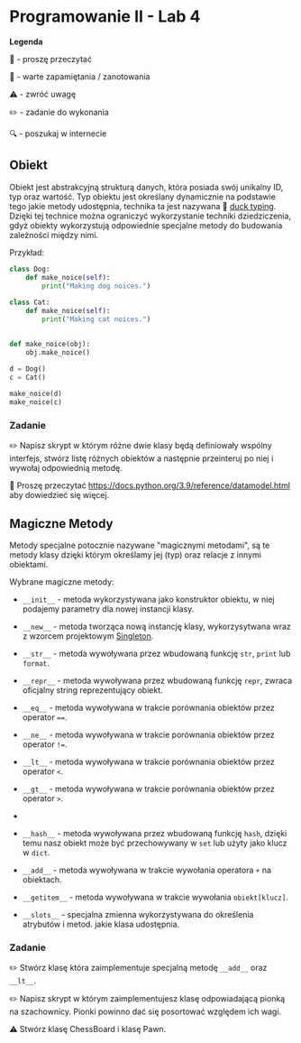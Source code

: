 # Programowanie II - Lab 4

**Legenda**

📖 - proszę przeczytać

📝 - warte zapamiętania / zanotowania

⚠️ - zwróć uwagę

✏️ - zadanie do wykonania

🔍 - poszukaj w internecie

## Obiekt
Obiekt jest abstrakcyjną strukturą danych, która posiada swój unikalny ID, typ oraz wartość. Typ obiektu jest określany dynamicznie na podstawie tego jakie metody udostępnia, technika ta jest nazywana 📖 [duck typing](https://pl.wikipedia.org/wiki/Duck_typing). Dzięki tej technice można ograniczyć wykorzystanie techniki dziedziczenia, gdyż obiekty wykorzystują odpowiednie specjalne metody do budowania zależności między nimi. 

Przykład:
```python
class Dog:
    def make_noice(self):
        print("Making dog noices.")
    
class Cat:
    def make_noice(self):
        print("Making cat noices.")
        

def make_noice(obj):
    obj.make_noice()
    
d = Dog()
c = Cat()

make_noice(d)
make_noice(c)
```

### Zadanie
✏️ Napisz skrypt w którym różne dwie klasy będą definiowały wspólny interfejs, stwórz listę różnych obiektów a następnie przeinteruj po niej i wywołaj odpowiednią metodę. 

📖 Proszę przeczytać https://docs.python.org/3.9/reference/datamodel.html aby dowiedzieć się więcej.

## Magiczne Metody
Metody specjalne potocznie nazywane "magicznymi metodami", są te metody klasy dzięki którym określamy jej (typ) oraz relacje z innymi obiektami.

Wybrane magiczne metody:
* `__init__` - metoda wykorzystywana jako konstruktor obiektu, w niej podajemy parametry dla nowej instancji klasy.
* `__new__` - metoda tworząca nową instancję klasy, wykorzysytwana wraz z wzorcem projektowym [Singleton](https://pl.wikipedia.org/wiki/Singleton_(wzorzec_projektowy)). 

* `__str__` - metoda wywoływana przez wbudowaną funkcję `str`, `print` lub `format`.
* `__repr__` - metoda wywoływana przez wbudowaną funkcję `repr`, zwraca oficjalny string reprezentujący obiekt.


* `__eq__` - metoda wywoływana w trakcie porównania obiektów przez operator `==`.
* `__ne__` - metoda wywoływana w trakcie porównania obiektów przez operator `!=`.
* `__lt__` - metoda wywoływana w trakcie porównania obiektów przez operator `<`.
* `__gt__` - metoda wywoływana w trakcie porównania obiektów przez operator `>`.
* 
* `__hash__` - metoda wywoływana przez wbudowaną funkcję `hash`, dzięki temu nasz obiekt może być przechowywany w `set` lub użyty jako klucz w `dict`.

* `__add__` - metoda wywoływana w trakcie wywołania operatora `+` na obiektach. 
* `__getitem__` - metoda wywoływana w trakcie wywołania `obiekt[klucz]`.

* `__slots__` - specjalna zmienna wykorzystywana do określenia atrybutów i metod. jakie klasa udostępnia. 

### Zadanie

✏️ Stwórz klasę która zaimplementuje specjalną metodę `__add__` oraz `__lt__`.

✏️ Napisz skrypt w którym zaimplementujesz klasę odpowiadającą pionką na szachownicy. Pionki powinno dać się posortować względem ich wagi.

⚠️ Stwórz klasę ChessBoard i klasę Pawn.
